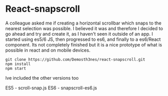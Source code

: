 # React-snapscroll

A colleague asked me if creating a horizontal scrollbar which snaps to the nearest selection was possible. I believed it was and therefore I decided to go ahead and try and create it, as I haven't seen it outside of an app. I started using es5/6 JS, then progressed to es6, and finally to a es6/React component. Its not completely finished but it is a nice prototype of what is possible in react and on mobile devices. 

```
git clone https://github.com/Demosth3nes/react-snapscroll.git
npm install
npm start
```

Ive included the other versions too

ES5 - scroll-snap.js
ES6 - snapscroll-es6.js
